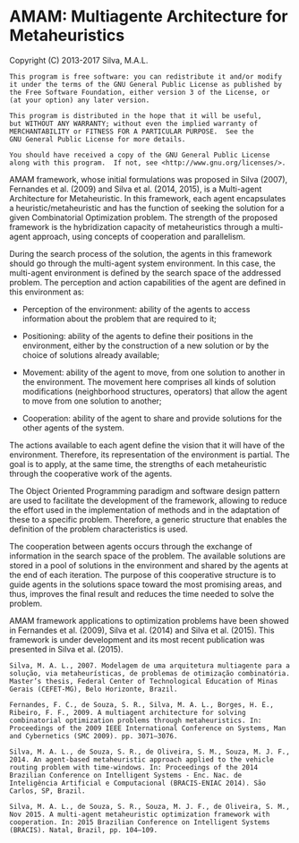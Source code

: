 # AMAM: Multiagente Architecture for Metaheuristics
Copyright (C) 2013-2017 Silva, M.A.L.
 
    This program is free software: you can redistribute it and/or modify
    it under the terms of the GNU General Public License as published by
    the Free Software Foundation, either version 3 of the License, or
    (at your option) any later version.

    This program is distributed in the hope that it will be useful,
    but WITHOUT ANY WARRANTY; without even the implied warranty of
    MERCHANTABILITY or FITNESS FOR A PARTICULAR PURPOSE.  See the
    GNU General Public License for more details.

    You should have received a copy of the GNU General Public License
    along with this program.  If not, see <http://www.gnu.org/licenses/>.
 


AMAM framework, whose initial formulations was proposed in Silva (2007), Fernandes et al. (2009) and Silva et al. (2014, 2015), is a Multi-agent Architecture for Metaheuristic. In this framework, each agent encapsulates a heuristic/metaheuristic and has the function of seeking the solution for a given Combinatorial Optimization problem. The strength of the proposed framework is the hybridization capacity of metaheuristics through a multi-agent approach, using concepts of cooperation and parallelism.

During the search process of the solution, the agents in this framework should go through the multi-agent system environment. In this case, the multi-agent environment is defined by the search space of the addressed problem. The perception and action capabilities of the agent are defined in this environment as:

   - Perception of the environment: ability of the agents to access information about the problem that are required to it;

   - Positioning: ability of the agents to define their positions in the environment, either by the construction of a new solution or by the choice of solutions already available;

   - Movement: ability of the agent to move, from one solution to another in the environment. The movement here comprises all kinds of solution modifications (neighborhood structures, operators) that allow the agent to move from one solution to another;

   - Cooperation: ability of the agent to share and provide solutions for the other agents of the system.

The actions available to each agent define the vision that it will have of the environment. Therefore, its representation of the environment is partial. The goal is to apply, at the same time, the strengths of each metaheuristic through the cooperative work of the agents.

The Object Oriented Programming paradigm and software design pattern are used to facilitate the development of the framework, allowing to reduce the effort used in the implementation of methods and in the adaptation of these to a specific problem. Therefore, a generic structure that enables the definition of the problem characteristics is used.

The cooperation between agents occurs through the exchange of information in the search space of the problem. The available solutions are stored in a pool of solutions in the environment and shared by the agents at the end of each iteration. The purpose of this cooperative structure is to guide agents in the solutions space toward the most promising areas, and thus, improves the final result and reduces the time needed to solve the problem.

AMAM framework applications to optimization problems have been showed in Fernandes et al. (2009), Silva et al. (2014) and Silva et al. (2015). This framework is under development and its most recent publication was presented in Silva et al. (2015).

    Silva, M. A. L., 2007. Modelagem de uma arquitetura multiagente para a solução, via metaheurísticas, de problemas de otimização combinatória. Master’s thesis, Federal Center of Technological Education of Minas Gerais (CEFET-MG), Belo Horizonte, Brazil. 

    Fernandes, F. C., de Souza, S. R., Silva, M. A. L., Borges, H. E., Ribeiro, F. F., 2009. A multiagent architecture for solving combinatorial optimization problems through metaheuristics. In: Proceedings of the 2009 IEEE International Conference on Systems, Man and Cybernetics (SMC 2009). pp. 3071–3076.

    Silva, M. A. L., de Souza, S. R., de Oliveira, S. M., Souza, M. J. F., 2014. An agent-based metaheuristic approach applied to the vehicle routing problem with time-windows. In: Proceedings of the 2014 Brazilian Conference on Intelligent Systems - Enc. Nac. de Inteligência Artificial e Computacional (BRACIS-ENIAC 2014). São Carlos, SP, Brazil.

    Silva, M. A. L., de Souza, S. R., Souza, M. J. F., de Oliveira, S. M., Nov 2015. A multi-agent metaheuristic optimization framework with
    cooperation. In: 2015 Brazilian Conference on Intelligent Systems (BRACIS). Natal, Brazil, pp. 104–109.
